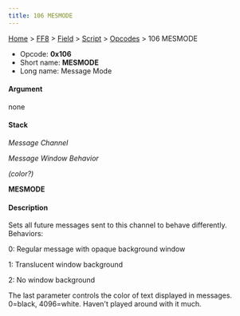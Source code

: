 ```yaml
---
title: 106 MESMODE
---
```


[Home](../../../../Main%20Page.md) > [FF8](../../../../FF8.md) > [Field](../../../Field.md) > [Script](../../Script.md) > [Opcodes](../Opcodes.md) > 106 MESMODE

-   Opcode: **0x106**
-   Short name: **MESMODE**
-   Long name: Message Mode

#### Argument

none

#### Stack

  
*Message Channel*

*Message Window Behavior*

*(color?)*

**MESMODE**

#### Description

Sets all future messages sent to this channel to behave differently.
Behaviors:

  
0: Regular message with opaque background window

1: Translucent window background

2: No window background

The last parameter controls the color of text displayed in messages.
0=black, 4096=white. Haven't played around with it much.
